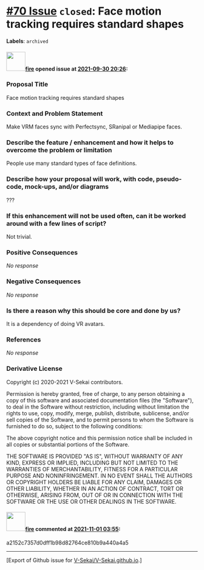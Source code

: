 # [\#70 Issue](https://github.com/V-Sekai/V-Sekai.github.io/issues/70) `closed`: Face motion tracking requires standard shapes
**Labels**: `archived`


#### <img src="https://avatars.githubusercontent.com/u/32321?u=c2e06a3d2b49a467aa907e54aa259516440267cc&v=4" width="50">[fire](https://github.com/fire) opened issue at [2021-09-30 20:26](https://github.com/V-Sekai/V-Sekai.github.io/issues/70):

### Proposal Title

Face motion tracking requires standard shapes

### Context and Problem Statement

Make VRM faces sync with Perfectsync, SRanipal or Mediapipe faces.

### Describe the feature / enhancement and how it helps to overcome the problem or limitation

People use many standard types of face definitions.

### Describe how your proposal will work, with code, pseudo-code, mock-ups, and/or diagrams

???

### If this enhancement will not be used often, can it be worked around with a few lines of script?

Not trivial.

### Positive Consequences

_No response_

### Negative Consequences

_No response_

### Is there a reason why this should be core and done by us?

It is a dependency of doing VR avatars.

### References

_No response_

### Derivative License

Copyright (c) 2020-2021 V-Sekai contributors.

Permission is hereby granted, free of charge, to any person obtaining a copy
of this software and associated documentation files (the "Software"), to deal
in the Software without restriction, including without limitation the rights
to use, copy, modify, merge, publish, distribute, sublicense, and/or sell
copies of the Software, and to permit persons to whom the Software is
furnished to do so, subject to the following conditions:

The above copyright notice and this permission notice shall be included in all
copies or substantial portions of the Software.

THE SOFTWARE IS PROVIDED "AS IS", WITHOUT WARRANTY OF ANY KIND, EXPRESS OR
IMPLIED, INCLUDING BUT NOT LIMITED TO THE WARRANTIES OF MERCHANTABILITY,
FITNESS FOR A PARTICULAR PURPOSE AND NONINFRINGEMENT. IN NO EVENT SHALL THE
AUTHORS OR COPYRIGHT HOLDERS BE LIABLE FOR ANY CLAIM, DAMAGES OR OTHER
LIABILITY, WHETHER IN AN ACTION OF CONTRACT, TORT OR OTHERWISE, ARISING FROM,
OUT OF OR IN CONNECTION WITH THE SOFTWARE OR THE USE OR OTHER DEALINGS IN THE
SOFTWARE.


#### <img src="https://avatars.githubusercontent.com/u/32321?u=c2e06a3d2b49a467aa907e54aa259516440267cc&v=4" width="50">[fire](https://github.com/fire) commented at [2021-11-01 03:55](https://github.com/V-Sekai/V-Sekai.github.io/issues/70#issuecomment-955905048):

a2152c7357d0dff1b98d82764ce810b9a440a4a5


-------------------------------------------------------------------------------



[Export of Github issue for [V-Sekai/V-Sekai.github.io](https://github.com/V-Sekai/V-Sekai.github.io).]
